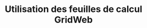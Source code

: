﻿---
title: Utilisation des feuilles de calcul GridWeb
type: docs
weight: 40
url: /fr/net/working-with-gridweb-worksheets/
---
